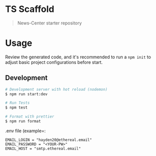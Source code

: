 # TS Scaffold

> News-Center starter repository 

# Usage 

Review the generated code, and it's recommended to run a `npm init` to adjust basic project configurations before start.

## Development
```bash
# Development server with hot reload (nodemon)
$ npm run start:dev

# Run Tests
$ npm test

# Format with prettier
$ npm run format
```

.env file (example=:

```
EMAIL_LOGIN = "hayden20@ethereal.email"
EMAIL_PASSWORD = "<YOUR-PW>"
EMAIL_HOST = "smtp.ethereal.email"
```
